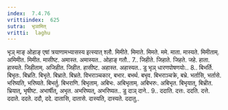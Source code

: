 ```yaml
---
index:  7.4.76
vrittiindex:  625
sutra:  भृञामित्
vritti:  laghu 
---
```


भृञ् माङ् ओहाङ् एषां त्रयाणामभ्यासस्य इत्स्यात् श्लौ. मिमीते. मिमाते. मिमते. ममे. माता. मास्यते. मिमीताम्. अमिमीत. मिमीत. मासीष्ट. अमास्त. अमास्यत.. ओहाङ् गतौ.. 7.. जिहीते. जिहाते. जिहते. जहे. हाता. हास्यते. जिहीताम्. अजिहीत. जिहीत. हासीष्ट. अहास्त. अहास्यत.. डु भृञ् धारणपोषणयोः.. 8.. बिभर्ति. बिभृतः. बिभ्रति. बिभृते. बिभ्राते. बिभ्रते. विभराञ्चकार, बभार. बभर्थ. बभृव. बिभराञ्चक्रे, बभ्रे. भर्तासि, भर्तासे. भरिष्यति, भरिष्यते. बिभर्तु. बिभराणि. बिभृताम्. अबिभः. अबिभृताम्. अबिभरुः. अबिभृत. बिभृयात्, बिभ्रीत. भ्रियात्, भृषीष्ट. अभार्षीत्, अभृत. अभरिष्यत्, अभरिष्यत.. डु दाञ् दाने.. 9.. ददाति. दत्तः. ददति. दत्ते. ददाते. ददते. ददौ, ददे. दातासि, दातासे. दास्यति, दास्यते. ददातु..

